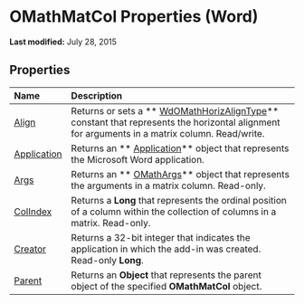 
# OMathMatCol Properties (Word)

 **Last modified:** July 28, 2015


## Properties



|**Name**|**Description**|
|:-----|:-----|
| [Align](7f6ac56c-7e75-b05c-c0e8-3a3c53b1fb14.md)|Returns or sets a  ** [WdOMathHorizAlignType](7e816f1a-74de-2c9f-6a0d-6914863c7d86.md)** constant that represents the horizontal alignment for arguments in a matrix column. Read/write.|
| [Application](f3bde7fb-cc5b-9a4f-eeee-1f9efd53fce6.md)|Returns an  ** [Application](d1cf6f8f-4e88-bf01-93b4-90a83f79cb44.md)** object that represents the Microsoft Word application.|
| [Args](23cb7321-8ae5-4e8e-2eb1-93c7e95047ca.md)|Returns an  ** [OMathArgs](5e4d542b-11c3-8cb8-be2a-5b990e777290.md)** object that represents the arguments in a matrix column. Read-only.|
| [ColIndex](607ba308-2c9f-e6a8-1573-0b853335b71e.md)|Returns a  **Long** that represents the ordinal position of a column within the collection of columns in a matrix. Read-only.|
| [Creator](5020407a-ce61-3055-287a-c0adefd3fcd5.md)|Returns a 32-bit integer that indicates the application in which the add-in was created. Read-only  **Long**.|
| [Parent](970f04cf-9f79-05fe-a063-1fa007d5cd46.md)|Returns an  **Object** that represents the parent object of the specified **OMathMatCol** object.|
